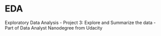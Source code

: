 # EDA
Exploratory Data Analysis - Project 3: Explore and Summarize the data - Part of Data Analyst Nanodegree from Udacity

